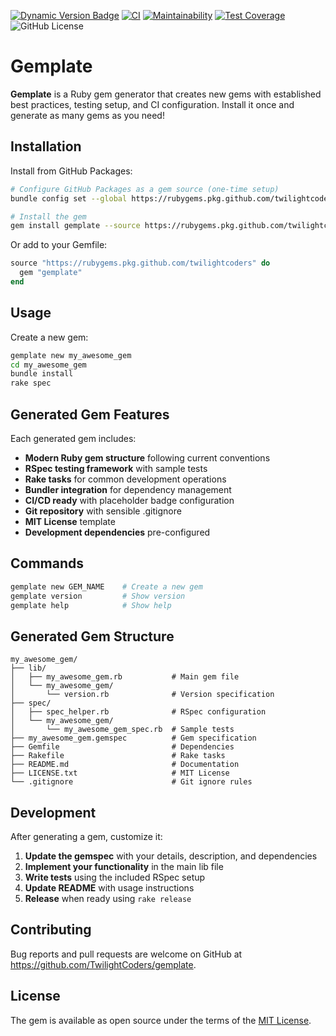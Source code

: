 [![Dynamic Version Badge](<https://img.shields.io/badge/dynamic/regex?url=https%3A%2F%2Fraw.githubusercontent.com%2FTwilightCoders%2Fgemplate%2Fmain%2FCHANGELOG.md&search=v(%5B0-9%5D%2B%5C.%5B0-9%5D%2B%5C.%5B0-9%5D%2B)&label=version&color=orange>)](https://github.com/TwilightCoders/gemplate/pkgs/rubygems/gemplate)
[![CI](https://github.com/TwilightCoders/gemplate/actions/workflows/ci.yml/badge.svg)](https://github.com/TwilightCoders/gemplate/actions/workflows/ci.yml)
[![Maintainability](https://qlty.sh/badges/853bf535-e421-4b36-b4f9-500838916f5c/maintainability.svg)](https://qlty.sh/TwilightCoders/gemplate)
[![Test Coverage](https://qlty.sh/badges/853bf535-e421-4b36-b4f9-500838916f5c/test_coverage.svg)](https://qlty.sh/gh/TwilightCoders/projects/gemplate/metrics/code?sort=coverageRating)
![GitHub License](https://img.shields.io/github/license/twilightcoders/gemplate)

# Gemplate

**Gemplate** is a Ruby gem generator that creates new gems with established best practices, testing setup, and CI configuration. Install it once and generate as many gems as you need!

## Installation

Install from GitHub Packages:

```bash
# Configure GitHub Packages as a gem source (one-time setup)
bundle config set --global https://rubygems.pkg.github.com/twilightcoders <your_github_token>

# Install the gem
gem install gemplate --source https://rubygems.pkg.github.com/twilightcoders
```

Or add to your Gemfile:

```ruby
source "https://rubygems.pkg.github.com/twilightcoders" do
  gem "gemplate"
end
```

## Usage

Create a new gem:

```bash
gemplate new my_awesome_gem
cd my_awesome_gem
bundle install
rake spec
```

## Generated Gem Features

Each generated gem includes:

- **Modern Ruby gem structure** following current conventions
- **RSpec testing framework** with sample tests
- **Rake tasks** for common development operations
- **Bundler integration** for dependency management
- **CI/CD ready** with placeholder badge configuration
- **Git repository** with sensible .gitignore
- **MIT License** template
- **Development dependencies** pre-configured

## Commands

```bash
gemplate new GEM_NAME    # Create a new gem
gemplate version         # Show version
gemplate help            # Show help
```

## Generated Gem Structure

```
my_awesome_gem/
├── lib/
│   ├── my_awesome_gem.rb           # Main gem file
│   └── my_awesome_gem/
│       └── version.rb              # Version specification
├── spec/
│   ├── spec_helper.rb              # RSpec configuration
│   └── my_awesome_gem/
│       └── my_awesome_gem_spec.rb  # Sample tests
├── my_awesome_gem.gemspec          # Gem specification
├── Gemfile                         # Dependencies
├── Rakefile                        # Rake tasks
├── README.md                       # Documentation
├── LICENSE.txt                     # MIT License
└── .gitignore                      # Git ignore rules
```

## Development

After generating a gem, customize it:

1. **Update the gemspec** with your details, description, and dependencies
2. **Implement your functionality** in the main lib file
3. **Write tests** using the included RSpec setup
4. **Update README** with usage instructions
5. **Release** when ready using `rake release`

## Contributing

Bug reports and pull requests are welcome on GitHub at https://github.com/TwilightCoders/gemplate.

## License

The gem is available as open source under the terms of the [MIT License](http://opensource.org/licenses/MIT).

